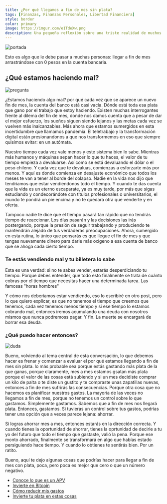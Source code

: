 ```yaml
---
title: ¿Por qué llegamos a fin de mes sin plata?
tags: [Finanzas, Finanzas Personales, Libertad Financiera]
style: border
color: primary
image: https://imgur.com/e1TdeXw.png
description: Una pequeña reflexión sobre una triste realidad de muchos
---
```




![portada](https://imgur.com/e1TdeXw.png)

Esto es algo que le debe pasar a muchas personas: llegar a fin de mes arrastrándose con 0 pesos en la cuenta bancaria.

## ¿Qué estamos haciendo mal?

![pregunta](https://i.pinimg.com/originals/88/d2/88/88d28805410091333b030766f7336973.gif)

¿Estamos haciendo algo mal? por qué cada vez que se aparece un nuevo fin de mes, la cuenta del banco está casi vacía. Dónde está toda esa plata que gano por el trabajo que estoy haciendo. Existen muchas interrogantes frente al dilema del fin de mes, donde nos damos cuenta que a pesar de dar el mejor esfuerzo, los sueños siguen siendo lejanos y las metas cada vez se vuelven más inalcanzables. Más ahora que estamos sumergidos en esta incertidumbre que llamamos pandemia. El teletrabajo y la transformación digital están presionandonos a que nos transformemos en eso que siempre quisimos evitar: en un autómata.

Nuestro tiempo cada vez vale menos y este sistema bien lo sabe. Mientras más humanos y máquinas sepan hacer lo que tu haces, el valor de tu tiempo empieza a devaluarse. Así como se está devaluando el dólar o el peso chileno. Y cada vez que te devaluas, comienzas a esforzarte más por menos. Y aquí es donde comienza en desajuste económico que todos los meses te van a tener al borde del colapso. Nadie en la vida nos dijo que tendríamos que estar vendiendonos todo el tiempo. Y cuando te das cuenta que la vida es un eterno escaparate, ya es muy tarde, por más que sigas estudiando y condecorándote con titulos profesionales o universitarios, el mundo te pondrá un pie encima y no te quedará otra que venderte y en oferta.

Tampoco nadie te dice que el tiempo pasará tan rápido que no tendrás tiempo de reaccionar. Los días pasarán y las decisiones las irás postergando, porque la presión de seguir trabajando y produciendo te mantendrán alejado de tus verdaderas preocupaciones. Ahora, sumergido en esta rutina, lo único que pensarás es que llegue el fin de mes y que tengas nuevamente dinero para darle más oxígeno a esa cuenta de banco que se ahoga cada cierto tiempo.


### Te estás vendiendo mal y tu billetera lo sabe

Esta es una verdad: si no te sabes vender, estarás desperdiciando tu tiempo. Porque debes entender, que todo esto finalmente se trata de cuánto cobras por el tiempo que necesitas hacer una determinada tarea. Las famosas "horas hombres"

Y cómo nos deberíamos estar vendiendo, eso lo escribiré en otro post, pero lo que quiero explicar, es que no tenemos el tiempo que creemos que tenemos, cada vez tenemos menos tiempo y si ese tiempo lo estamos cobrando mal, entonces iremos acumulando una deuda con nosotros mismos que nunca podremoss pagar. Y fin. La muerte se encargará de borrar esa deuda.


### ¿Qué puedo hacer entonces?

![duda](https://i.gifer.com/65ST.gif)

Bueno, volviendo al tema central de esta conversación, lo que debemos hacer es frenar y comenzar a evaluar el por qué estamos llegando a fin de mes sin plata. lo más probable sea porque estás gastando más plata de la que ganas, porque claramente, mes a mes estamos gsatan más plata porque el valor de las cosas está subiendo y si un mes decidiste comprar un kilo de palta o te diste un gustito y te compraste unas zapatillas nuevas, entonces a fin de mes sufrirás las consecuencias. Porque otra cosa que no hacemos es planificar nuestros gastos. La mayoría de las veces no llegamos a fin de mes, porque no tenemos un control sobre lo que gastamos. Simplemente gastamos. Sabemos que a fin de mes nos llegará plata. Entonces, gastamos. Si tuvieras un control sobre tus gastos, podrías tener una opción que a veces parece lejana: ahorrar.

Si logras ahorrar mes a mes, entonces estarás en la dirección correcta. Y cuando tienes la oportunidad de ahorrar, tienes la oprtunidad de decirle a tu yo del futuro que todo el tiempo que gastaste, valió la pena. Porque ese monto ahorrado, finalmente se transformará en algo que habías estado persiguiendo hace tiempo. Y cuando lo obtienes te sentirás bien. Por un ratito.

Bueno, aquí te dejo algunas cosas que podrías hacer para llegar a fin de mes con plata, poca, pero poca es mejor que cero o que un número negativo.

- [Conoce lo que es un APV](https://www.tiocripto.com/blog/que-es-una-APV)
- [Invierte en Bitcoin](https://www.tiocripto.com/blog/que-es-bitcoin)
- [Cómo reducir mis gastos](https://www.tiocripto.com/blog/consejos-para-reducir-gastos)
- [Invierte tu plata en estas cosas](https://www.tiocripto.com/blog/en-que-puedo-invertir-mi-plata)
